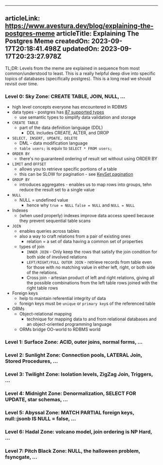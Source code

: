 -----------------------
articleLink: https://www.avestura.dev/blog/explaining-the-postgres-meme
articleTitle: Explaining The Postgres Meme
createdOn: 2023-09-17T20:18:41.498Z
updatedOn: 2023-09-17T20:23:27.978Z
-----------------------

TL;DR: Levels from the meme are explained in sequence from most common/understood to least. 
This is a really helpful deep dive into specific topics of databases (specifically postgres).
This is a long read we should revisit over time.

### Level 0: Sky Zone: CREATE TABLE, JOIN, NULL, ...
- high level concepts everyone has encountered in RDBMS
- data types - postgres has [87 supported types](https://www.postgresql.org/docs/current/datatype.html)
  - use semantic types to simplify data validation and storage
- `CREATE TABLE`
  - part of the data definition language (DDL)
    - DDL includes CREATE, ALTER, and DROP
- `SELECT, INSERT, UPDATE, DELETE`
  - DML - data modification language
  - `table users;` is equiv to `SELECT * FROM users;`
- `ORDER BY`
  - there's no guaranteed ordering of result set without using ORDER BY
- `LIMIT` and `OFFSET`
  - allows you to retrieve specific portions of a table
  - this can be SLOW for pagination - see [KeySet pagination](https://www.avestura.dev/blog/explaining-the-postgres-meme#keyset-pagination)
- `GROUP BY`
  - introduces aggregates - enables us to map rows into groups, tehn reduce the result set to a single value
- `NULL`
  - NULL = undefined value
    - hence why `true = NULL` `false = NULL` and `NULL = NULL`
- Indexes
  - (when used properly) indexes improve data access speed because they prevent sequential table scans
- `JOIN`
  - enables queries across tables
  - also a way to craft relations from a pair of existing ones
    - relation = a set of data having a common set of properties
  - types of join
    - `INNER JOIN` - Only keep the rows that satisfy the join condition for both side of involved relations 
    - `LEFT/RIGHT/FULL OUTER JOIN` - retrieve records from table even for those with no matching value in either left, right, or both side of the relations.
    - Cross join - artesian product of left and right relations, giving all the possible combinations from the left table rows joined with the right table rows
- Foreign keys
  - help to maintain referential integrity of data
  - foreign keys must be `unique` or `primary key`s of the referenced table
- ORMs
  - Object-relational mapping 
    - technique for mapping data to and from relational databases and an object-oriented programming language
  - ORMs bridge OO-world to RDBMS world 

### Level 1: Surface Zone: ACID, outer joins, normal forms, ...
### Level 2: Sunlight Zone: Connection pools, LATERAL Join, Stored Procedures, ...
### Level 3: Twilight Zone: Isolation levels, ZigZag Join, Triggers, ...
### Level 4: Midnight Zone: Denormalization, SELECT FOR UPDATE, star schemas, ...
### Level 5: Abyssal Zone: MATCH PARTIAL foreign keys, null::jsonb IS NULL = false, ...
### Level 6: Hadal Zone: volcano model, join ordering is NP Hard, ...
### Level 7: Pitch Black Zone: NULL, the halloween problem, fsyncgate, ...